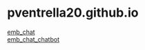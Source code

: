# pventrella20.github.io

<a href="https://pventrella20.github.io/emb_chat.html">emb_chat</a> <br>
<a href="https://pventrella20.github.io/emb_chat_chatbot.html">emb_chat_chatbot</a> <br>
